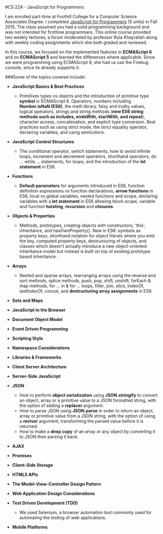 #CS 22A - JavaScript for Programmers

I am enrolled part-time at Foothill College for a Computer Science Associates Degree. I completed [JavaScript for Programmers](http://www.foothill.edu/schedule/outlines.php?act=1&rec_id=5825&Quarter=2016S) (5 units) in Fall 2015. The class assumed you had a solid programming background and was not intended for firsttime programmers. This online course provided two weekly lectures, a forum moderated by professor Rula Khayrallah along with weekly coding assignments which she both graded and reviewed.

In this course, we focused on the implemented features in **ECMAScript 6** and on **ECMAScript 5** and learned the differences where applicable. Since we were programming using ECMAScript 6, she had us use the Firebug console, since its already supports it.

###Some of the topics covered include:

* **JavaScript Basics & Best Practices** 
  * Primitives types vs objects and the introduction of primitive type **symbol** in ECMAScript 6. Operators, numbers including **Number.isNaN (ES6)**, the math library, falsy and truthy values, logical operators, strings and string methods (**new ES6 string methods such as includes, endsWith, startWith, and repeat**), character access, concatenation, and explicit type conversion. Best practices such as using strict mode, the strict equality operator, declaring variables, and using semicolons. 
  
* **JavaScript Control Structures**
  * The conditional operator, switch statements, how to avoid infinite loops, increment and decrement operators, shorthand operators, do ... while ... statements, for loops, and the introduction of the **let statement** in ES6.
  
* **Functions**
  * **Default parameters** for arguments introduced in ES6, function definition expressions vs function declarations, **arrow functions** in ES6, local vs global variables, nested functions and scope, declaring variables with a **let statement** in ES6 allowing block scope, variable and function **hoisting**, **recursion** and **closures**.
  
* **Objects & Properties**
  * Methods, prototypes, creating objects with constructors, 'this', inheritance, and hasOwnProperty(). New in ES6: symbols as property keys, shorthand notation for object literals where you emit the key, computed property keys, destructuring of objects, and classes which doesn't actually introduce a new object-oriented inheritance model but instead is built on top of existing prototype based inheritance.
  
* **Arrays**
  * Nested and sparse arrays, rearranging arrays using the reverse and sort methods, splice methods, push, pop, shift, unshift, forEach & map methods, for ... in & for ... loops, filter, join, slice, indexOf, lastIndexOf, concat, and **destructuring array assignments** in ES6.

* **Sets and Maps**

* **JavaScript in the Browser**

* **Document Object Model**

* **Event Driven Programming**

* **Scripting Style**

* **Namespace Considerations**

* **Libraries & Frameworks**

* **Client Server Architecture**

* **Server-Side JavaScript**

* **JSON** 
  * How to perform **object serialization** using **JSON.stringify** to convert an object, array or a primitive value to a JSON formatted string, with the option of adding a **replacer** argument. 
  * How to parse JSON using **JSON.parse** in order to return an object, array or primitive value from a JSON string, with the option of using a **reviver** argument, transforming the parsed value before it is returned. 
  * How to make a **deep copy** of an array or any object by converting it to JSON then parsing it back. 

* **AJAX**

* **Promises**

* **Client-Side Storage**

* **HTML5 APIs**

* **The Model-View-Controller Design Pattern**

* **Web Application Design Considerations**

* **Test Driven Development (TDD)** 
  * We used Selenium, a browser automation tool commonly used for automating the testing of web applications. 

* **Mobile Platforms**







